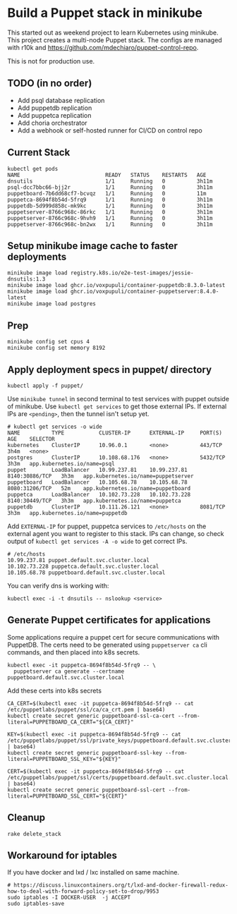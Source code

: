 # Build a Puppet stack in minikube

This started out as weekend project to learn Kubernetes using minikube.
This project creates a multi-node Puppet stack. The configs are managed
with r10k and https://github.com/mdechiaro/puppet-control-repo.

This is not for production use.

## TODO (in no order)
* Add psql database replication
* Add puppetdb replication
* Add puppetca replication
* Add choria orchestrator
* Add a webhook or self-hosted runner for CI/CD on control repo

## Current Stack
```
kubectl get pods
NAME                           READY   STATUS    RESTARTS   AGE
dnsutils                       1/1     Running   0          3h11m
psql-dcc7bbc66-bjj2r           1/1     Running   0          3h11m
puppetboard-7b6dd68cf7-bcvqz   1/1     Running   0          11m
puppetca-8694f8b54d-5frq9      1/1     Running   0          3h11m
puppetdb-5d999d858c-mk9kc      1/1     Running   0          3h11m
puppetserver-8766c968c-86rkc   1/1     Running   0          3h11m
puppetserver-8766c968c-9hvh9   1/1     Running   0          3h11m
puppetserver-8766c968c-bn2wx   1/1     Running   0          3h11m
```

## Setup minikube image cache to faster deployments

```
minikube image load registry.k8s.io/e2e-test-images/jessie-dnsutils:1.3
minikube image load ghcr.io/voxpupuli/container-puppetdb:8.3.0-latest
minikube image load ghcr.io/voxpupuli/container-puppetserver:8.4.0-latest
minikube image load postgres
```

## Prep

```
minikube config set cpus 4
minikube config set memory 8192
```

## Apply deployment specs in puppet/ directory

```
kubectl apply -f puppet/
```

Use `minikube tunnel` in second terminal to test services with puppet
outside of minikube. Use `kubectl get services` to get those external
IPs. If external IPs are `<pending>`, then the tunnel isn't setup yet.

```
# kubectl get services -o wide
NAME          TYPE           CLUSTER-IP      EXTERNAL-IP     PORT(S)          AGE    SELECTOR
kubernetes    ClusterIP      10.96.0.1       <none>          443/TCP          3h4m   <none>
postgres      ClusterIP      10.108.68.176   <none>          5432/TCP         3h3m   app.kubernetes.io/name=psql
puppet        LoadBalancer   10.99.237.81    10.99.237.81    8140:30886/TCP   3h3m   app.kubernetes.io/name=puppetserver
puppetboard   LoadBalancer   10.105.68.78    10.105.68.78    8080:31206/TCP   52m    app.kubernetes.io/name=puppetboard
puppetca      LoadBalancer   10.102.73.228   10.102.73.228   8140:30449/TCP   3h3m   app.kubernetes.io/name=puppetca
puppetdb      ClusterIP      10.111.26.121   <none>          8081/TCP         3h3m   app.kubernetes.io/name=puppetdb
```

Add `EXTERNAL-IP` for puppet, puppetca services to `/etc/hosts` on the
external agent you want to register to this stack. IPs can change, so
check output of `kubectl get services -A -o wide` to get correct IPs.

```
# /etc/hosts
10.99.237.81 puppet.default.svc.cluster.local
10.102.73.228 puppetca.default.svc.cluster.local
10.105.68.78 puppetboard.default.svc.cluster.local
```

You can verify dns is working with:

```
kubectl exec -i -t dnsutils -- nslookup <service>
```

## Generate Puppet certificates for applications

Some applications require a puppet cert for secure communications with
PuppetDB. The certs need to be generated using `puppetserver ca` cli
commands, and then placed into k8s secrets.

```
kubectl exec -it puppetca-8694f8b54d-5frq9 -- \
  puppetserver ca generate --certname puppetboard.default.svc.cluster.local
```

Add these certs into k8s secrets

```
CA_CERT=$(kubectl exec -it puppetca-8694f8b54d-5frq9 -- cat /etc/puppetlabs/puppet/ssl/ca/ca_crt.pem | base64)
kubectl create secret generic puppetboard-ssl-ca-cert --from-literal=PUPPETBOARD_CA_CERT="${CA_CERT}"
```

```
KEY=$(kubectl exec -it puppetca-8694f8b54d-5frq9 -- cat /etc/puppetlabs/puppet/ssl/private_keys/puppetboard.default.svc.cluster.local.pem | base64)
kubectl create secret generic puppetboard-ssl-key --from-literal=PUPPETBOARD_SSL_KEY="${KEY}"
```

```
CERT=$(kubectl exec -it puppetca-8694f8b54d-5frq9 -- cat /etc/puppetlabs/puppet/ssl/certs/puppetboard.default.svc.cluster.local.pem | base64)
kubectl create secret generic puppetboard-ssl-cert --from-literal=PUPPETBOARD_SSL_CERT="${CERT}"
```

## Cleanup

```
rake delete_stack
```

## Workaround for iptables

If you have docker and lxd / lxc installed on same machine.

```
# https://discuss.linuxcontainers.org/t/lxd-and-docker-firewall-redux-how-to-deal-with-forward-policy-set-to-drop/9953
sudo iptables -I DOCKER-USER  -j ACCEPT
sudo iptables-save
```
